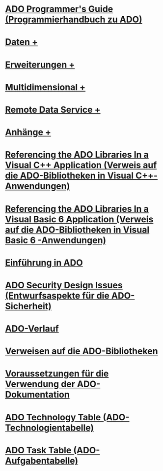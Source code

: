 # [ADO Programmer's Guide (Programmierhandbuch zu ADO)](ado-programmer-s-guide.md)

# [Daten +](../../ado/guide/data/ado-fundamentals.md)
# [Erweiterungen +](../../ado/guide/extensions/ado-extensions-for-data-definition-language-and-security-adox.md)
# [Multidimensional +](../../ado/guide/multidimensional/ado-md-fundamentals.md)
# [Remote Data Service +](../../ado/guide/remote-data-service/remote-data-service-rds.md)
# [Anhänge +](../../ado/guide/appendixes/appendix-a-providers.md)

# [Referencing the ADO Libraries In a Visual C++ Application (Verweis auf die ADO-Bibliotheken in Visual C++-Anwendungen)](referencing-the-ado-libraries-in-a-visual-c-application.md)
# [Referencing the ADO Libraries In a Visual Basic 6 Application (Verweis auf die ADO-Bibliotheken in Visual Basic 6 -Anwendungen)](referencing-the-ado-libraries-in-a-visual-basic-6-application.md)
# [Einführung in ADO](ado-introduction.md)
# [ADO Security Design Issues (Entwurfsaspekte für die ADO-Sicherheit)](ado-security-design-issues.md)
# [ADO-Verlauf](ado-history.md)
# [Verweisen auf die ADO-Bibliotheken](referencing-the-ado-libraries.md)
# [Voraussetzungen für die Verwendung der ADO-Dokumentation](prerequisites-for-using-the-ado-documentation.md)
# [ADO Technology Table (ADO-Technologientabelle)](ado-technology-table.md)
# [ADO Task Table (ADO-Aufgabentabelle)](ado-task-table.md)
